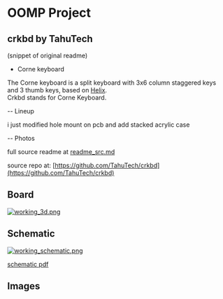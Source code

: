 # OOMP Project  
## crkbd  by TahuTech  
  
(snippet of original readme)  
  
- Corne keyboard  
  
The Corne keyboard is a split keyboard with 3x6 column staggered keys  
and 3 thumb keys, based on [Helix](https://github.com/MakotoKurauchi/helix).  
Crkbd stands for Corne Keyboard.  
  
-- Lineup  
  
i just modified hole mount on pcb and add stacked acrylic case  
  
-- Photos  
  
  full source readme at [readme_src.md](readme_src.md)  
  
source repo at: [https://github.com/TahuTech/crkbd](https://github.com/TahuTech/crkbd)  
## Board  
  
[![working_3d.png](working_3d_600.png)](working_3d.png)  
## Schematic  
  
[![working_schematic.png](working_schematic_600.png)](working_schematic.png)  
  
[schematic pdf](working_schematic.pdf)  
## Images  
